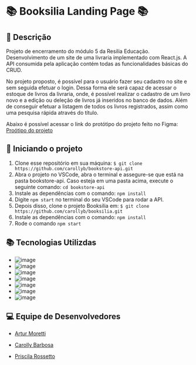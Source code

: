 # 📚 Booksilia Landing Page 📚

## 📝 Descrição
Projeto de encerramento do módulo 5 da Resilia Educação.
Desenvolvimento de um site de uma livraria implementado com React.js.
A API consumida pela aplicação contém todas as funcionalidades básicas do CRUD.

No projeto proposto, é possível para o usuário fazer seu cadastro no site e sem seguida 
efetuar o login.
Dessa forma ele será capaz de acessar o estoque de livros da livraria, onde, é possível
realizar o cadastro de um livro novo e a edição ou deleção de livros já inseridos no banco de dados.
Além de conseguir efetuar a listagem de todos os livros registrados, assim como uma pesquisa rápida
através do título.

Abaixo é possível acessar o link do protótipo do projeto feito no Figma:
[Proótipo do projeto](https://www.figma.com/file/XTkHiJPlZPJoyxSdPnu6Wx/Projeto---M%C3%B3dulo-5?node-id=0%3A1)

## 🏃 Iniciando o projeto
1. Clone esse repositório em sua máquina: ```$ git clone https://github.com/carollyb/bookstore-api.git```
2. Abra o projeto no VSCode, abra o terminal e assegure-se que está na pasta bookstore-api. Caso esteja em uma pasta acima, execute o seguinte comando:
```cd bookstore-api```
3. Instale as dependências com o comando:
```npm install```
4. Digite ```npm start``` no terminal do seu VSCode para rodar a API.
5. Depois disso, clone o projeto Booksilia em: ```$ git clone https://github.com/carollyb/booksilia.git```
6. Instale as dependências com o comando:
```npm install```
7. Rode o comando ```npm start```

## 📚 Tecnologias Utilizdas

- ![image](https://user-images.githubusercontent.com/77807360/165656549-252a14bc-0e1b-468d-bf27-49357a1f37c0.png)
- ![image](https://user-images.githubusercontent.com/77807360/165656627-cf86aa3d-ddb8-4cec-ad7f-58f7badad065.png)
- ![image](https://user-images.githubusercontent.com/77807360/165657471-b9beb594-76dc-4694-9bf6-2b33d3a9ccf6.png)
- ![image](https://user-images.githubusercontent.com/77807360/165657717-40fa2c5b-8457-4114-82b2-ed71175d7001.png)
- ![image](https://user-images.githubusercontent.com/77807360/165657816-0fbceebc-a787-44fa-a89d-ea7c098dfe5f.png)
- ![image](https://user-images.githubusercontent.com/77807360/165657897-caacb60c-9c74-46ec-a3bd-54fc020c48ad.png)
- ![image](https://user-images.githubusercontent.com/77807360/165658002-8b3f07ac-845b-4337-8fdd-4f391fcb3f93.png)


## 💻 Equipe de Desenvolvedores

* [Artur Moretti](https://www.linkedin.com/in/artur-moretti-0653111a1/)

* [Carolly  Barbosa](https://www.linkedin.com/in/carollybarbosa/)

* [Priscila Rossetto](https://www.linkedin.com/in/priscilarossetto/)
